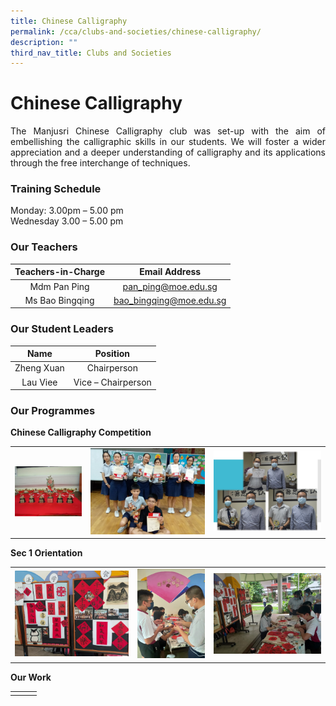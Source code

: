 ```yaml
---
title: Chinese Calligraphy
permalink: /cca/clubs-and-societies/chinese-calligraphy/
description: ""
third_nav_title: Clubs and Societies
---
```

# Chinese Calligraphy

<p style="text-align: justify;">The Manjusri Chinese Calligraphy club was set-up with the aim of embellishing the calligraphic skills in our students. We will foster a wider appreciation and a deeper understanding of calligraphy and its applications through the free interchange of techniques.</p>

### Training Schedule

Monday: 3.00pm – 5.00 pm    
Wednesday 3.00 – 5.00 pm

### Our Teachers

| Teachers-in-Charge | Email Address           |
|:-------------------:|:-------------------------:|
|    Mdm Pan Ping    |   pan_ping@moe.edu.sg   |
|   Ms Bao Bingqing  | bao_bingqing@moe.edu.sg |


### Our Student Leaders

| Name        | Position           |
|:------------:|:------------------:|
| Zheng Xuan  |    Chairperson     |
|   Lau Viee  | Vice – Chairperson |


### Our Programmes

**Chinese Calligraphy Competition**


|   |   |   |
|:---:|:---:|:---:|
| ![](/images/Cca/Chinese%20Calligraphy/achievement%201.jpg)  | ![](/images/Cca/Chinese%20Calligraphy/achievement%202.jpg)   | ![](/images/Cca/Chinese%20Calligraphy/achievement%203.jpg)   |


**Sec 1 Orientation**

|   |   |   |
|:---:|:---:|:---:|
|  ![](/images/Cca/Chinese%20Calligraphy/orientation%20%201.jpg) |  ![](/images/Cca/Chinese%20Calligraphy/orientation%202.jpg)  |   ![](/images/Cca/Chinese%20Calligraphy/orientation%20%203.jpg) |


**Our Work**

|   |   |   |
|:---:|:---:|:---:|
|   |   |   |